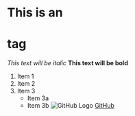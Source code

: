 # This is an <h1> tag
*This text will be italic*
**This text will be bold**
1. Item 1
2. Item 2
3. Item 3
   * Item 3a
   * Item 3b
![GitHub Logo](/images/logo.png)
[GitHub](http://github.com)
